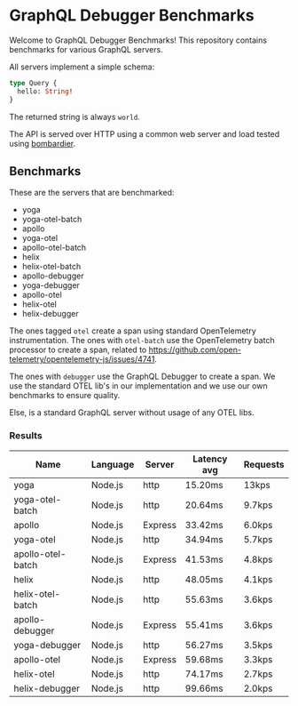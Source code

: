 <!-- README.md is generated from README.ecr, do not edit -->

# GraphQL Debugger Benchmarks

Welcome to GraphQL Debugger Benchmarks! This repository contains benchmarks for various GraphQL servers.

All servers implement a simple schema:

```graphql
type Query {
  hello: String!
}
```

The returned string is always `world`.

The API is served over HTTP using a common web server and load tested using [bombardier](https://github.com/codesenberg/bombardier).

## Benchmarks

These are the servers that are benchmarked:

- yoga 
- yoga-otel-batch 
- apollo 
- yoga-otel 
- apollo-otel-batch 
- helix 
- helix-otel-batch 
- apollo-debugger 
- yoga-debugger 
- apollo-otel 
- helix-otel 
- helix-debugger 

The ones tagged `otel` create a span using standard OpenTelemetry instrumentation. The ones with `otel-batch` use the OpenTelemetry batch processor to create a span, related to https://github.com/open-telemetry/opentelemetry-js/issues/4741.

The ones with `debugger` use the GraphQL Debugger to create a span. We use the standard OTEL lib's in our implementation and we use our own benchmarks to ensure quality.

Else, is a standard GraphQL server without usage of any OTEL libs. 

### Results

| Name                          | Language      | Server          | Latency avg      | Requests      |
| ----------------------------  | ------------- | --------------- | ---------------- | ------------- |
| yoga | Node.js | http | 15.20ms | 13kps |
| yoga-otel-batch | Node.js | http | 20.64ms | 9.7kps |
| apollo | Node.js | Express | 33.42ms | 6.0kps |
| yoga-otel | Node.js | http | 34.94ms | 5.7kps |
| apollo-otel-batch | Node.js | Express | 41.53ms | 4.8kps |
| helix | Node.js | http | 48.05ms | 4.1kps |
| helix-otel-batch | Node.js | http | 55.63ms | 3.6kps |
| apollo-debugger | Node.js | Express | 55.41ms | 3.6kps |
| yoga-debugger | Node.js | http | 56.27ms | 3.5kps |
| apollo-otel | Node.js | Express | 59.68ms | 3.3kps |
| helix-otel | Node.js | http | 74.17ms | 2.7kps |
| helix-debugger | Node.js | http | 99.66ms | 2.0kps |
